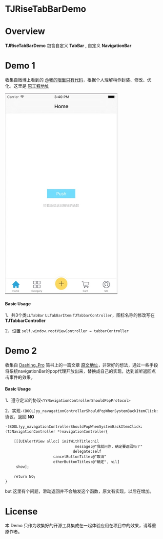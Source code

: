 # TJRiseTabBarDemo

# Overview
**TJRiseTabBarDemo** 包含自定义 **TabBar** , 自定义 **NavigationBar**

# Demo 1 
收集自微博上看到的 [@我的眼里只有代码](http://weibo.com/fuckingcode)，根据个人理解稍作封装、修改、优化。这里是 [原工程地址](https://github.com/NoCodeNoWife/LLRiseTabBar-iOS)

![view demo](https://github.com/iOSBIGDay/iOS.Big.Day.Communication.High.Bige.Group/blob/master/Demo/TJRiseTabBarDemo/ScreenShot/home.png?raw=true)

#### Basic Usage
1、共3个类`LLTabBar` `LLTabBarItem` `TJTabbarController`，图标名称的修改写在 **TJTabbarController** 

2、设置 `self.window.rootViewController = tabbarController`

# Demo 2
收集自 [Dashing_Pro](http://www.jianshu.com/users/9e4ad2be1304/latest_articles) 简书上的一篇文章 [原文地址](http://www.jianshu.com/p/6376149a2c4c)，非常好的想法，通过一些手段将系统navigationBar的pop代理开放出来，替换成自己的实现，达到监听返回点击事件的效果。

#### Basic Usage
1、遵守定义的协议```<YYNavigationControllerShouldPopProtocol>```
  
  
2、实现```-(BOOL)yy_navagationControllerShouldPopWhenSystemBackItemClick:```协议，返回 **NO**

```
-(BOOL)yy_navagationControllerShouldPopWhenSystemBackItemClick:(TJNavigationController *)navigationController{
    
    [[[UIAlertView alloc] initWithTitle:nil
                                message:@"我就问你，确定要返回吗？"
                               delegate:self
                      cancelButtonTitle:@"取消"
                      otherButtonTitles:@"确定", nil]
     show];
    
    return NO;
}
```
but 这里有个问题，滑动返回并不会触发这个函数，原文有实现，以后在增加。


# License

本 Demo 只作为收集好的开源工具集成在一起体验应用在项目中的效果，请尊重原作者。